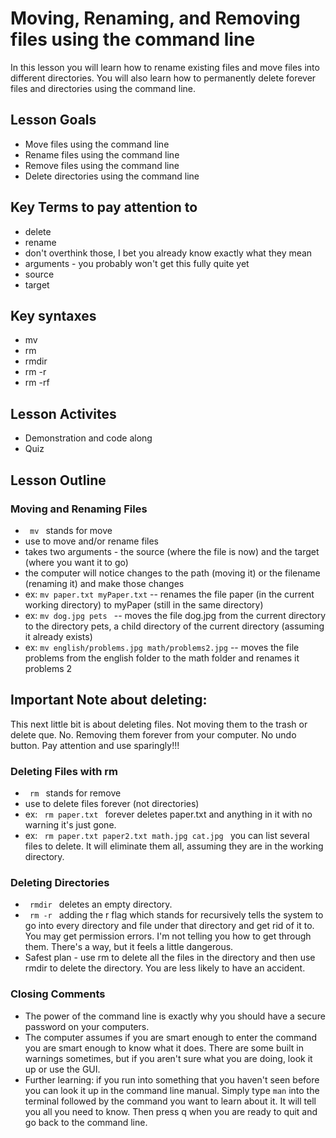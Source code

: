 # Moving, Renaming, and Removing files using the command line
In this lesson you will learn how to rename existing files and move files into different directories.  You will also learn how to permanently delete forever files and directories using the command line.
## Lesson Goals
- Move files using the command line
- Rename files using the command line
- Remove files using the command line
- Delete directories using the command line
## Key Terms to pay attention to
- delete
- rename
- don't overthink those, I bet you already know exactly what they mean
- arguments - you probably won't get this fully quite yet
- source
- target
## Key syntaxes
- mv
- rm
- rmdir
- rm -r
- rm -rf
## Lesson Activites
- Demonstration and code along
- Quiz
## Lesson Outline
### Moving and Renaming Files
- <code> mv </code> stands for move
- use to move and/or rename files
- takes two arguments - the source (where the file is now) and the target (where you want it to go)
- the computer will notice changes to the path (moving it) or the filename (renaming it) and make those changes
- ex: <code>mv paper.txt myPaper.txt</code> -- renames the file paper (in the current working directory) to myPaper (still in the same directory)
- ex: <code>mv dog.jpg pets </code> -- moves the file dog.jpg from the current directory to the directory pets, a child directory of the current directory (assuming it already exists)
- ex: <code>mv english/problems.jpg math/problems2.jpg</code> -- moves the file problems from the english folder to the math folder and renames it problems 2
## Important Note about deleting:
This next little bit is about deleting files.  Not moving them to the trash or delete que.  No.  Removing them forever from your computer.  No undo button.  Pay attention and use sparingly!!!
### Deleting Files with rm
- <code> rm </code> stands for remove
- use to delete files forever (not directories)
- ex: <code> rm paper.txt </code> forever deletes paper.txt and anything in it with no warning it's just gone.
- ex: <code> rm paper.txt paper2.txt math.jpg cat.jpg </code> you can list several files to delete.  It will eliminate them all, assuming they are in the working directory.
### Deleting Directories
- <code> rmdir </code> deletes an empty directory.
- <code> rm -r </code> adding the r flag which stands for recursively tells the system to go into every directory and file under that directory and get rid of it to.  You may get permission errors.  I'm not telling you how to get through them. There's a way, but it feels a little dangerous.
- Safest plan - use rm to delete all the files in the directory and then use rmdir to delete the directory.  You are less likely to have an accident.
### Closing Comments
- The power of the command line is exactly why you should have a secure password on your computers.
- The computer assumes if you are smart enough to enter the command you are smart enough to know what it does.  There are some built in warnings sometimes, but if you aren't sure what you are doing, look it up or use the GUI.
- Further learning:  if you run into something that you haven't seen before you can look it up in the command line manual.  Simply type <code>man</code> into the terminal followed by the command you want to learn about it.  It will tell you all you need to know.  Then press q when you are ready to quit and go back to the command line.